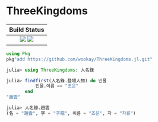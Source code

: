 # ThreeKingdoms

|  **Build Status**                                               |
|:---------------------------------------------------------------:|
|  [![][travis-img]][travis-url]  [![][codecov-img]][codecov-url] |

```julia
using Pkg
pkg"add https://github.com/wookay/ThreeKingdoms.jl.git"
```

```julia
julia> using ThreeKingdoms: 人名錄

julia> findfirst(人名錄.登場人物) do 인물
           인물.이름 == "조운"
       end
"趙雲"

julia> 人名錄.趙雲
(名 = "趙雲", 字 = "子龍", 이름 = "조운", 자 = "자룡")
```


[travis-img]: https://api.travis-ci.org/wookay/ThreeKingdoms.jl.svg?branch=master
[travis-url]: https://travis-ci.org/wookay/ThreeKingdoms.jl

[codecov-img]: https://codecov.io/gh/wookay/ThreeKingdoms.jl/branch/master/graph/badge.svg
[codecov-url]: https://codecov.io/gh/wookay/ThreeKingdoms.jl/branch/master
